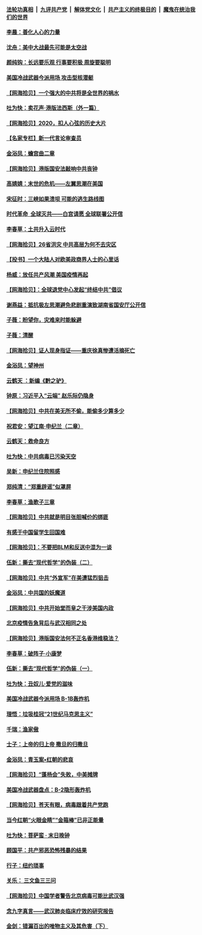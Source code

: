 ####  [法轮功真相](../../../../basic/blob/master/README.md?t=07050331) &nbsp;|&nbsp; [九评共产党](../../../../9ping.md/blob/master/README.md?t=07050331) &nbsp;|&nbsp; [解体党文化](../../../../jtdwh.md/blob/master/README.md?t=07050331)  &nbsp;|&nbsp; [共产主义的终极目的](../../../../gczydzjmd.md/blob/master/README.md?t=07050331) &nbsp;|&nbsp; [魔鬼在统治我们的世界](../../../../mgztzwmdsj.md/blob/master/README.md?t=07050331) 

#### [李晨：善化人心的力量](../pages/nsc993/n12232209.md?t=07050331) 

#### [沈舟：美中大战最先可能是太空战](../pages/nsc993/n12232144.md?t=07050331) 

#### [颜纯钩：长远要乐观 行事要积极 周旋要聪明](../pages/nsc993/n12231992.md?t=07050331) 

#### [美国冷战武器今派用场 攻击型核潜艇](../pages/nsc993/n12231191.md?t=07050331) 

#### [【网海拾贝】一个强大的中共将是全世界的祸水](../pages/nsc993/n12231562.md?t=07050331) 

#### [吐为快：卖花声‧港版法西斯（外一篇）](../pages/nsc993/n12229898.md?t=07050331) 

#### [【网海拾贝】2020，扣人心弦的历史大片](../pages/nsc993/n12229171.md?t=07050331) 

#### [【名家专栏】新一代言论审查员](../pages/nsc993/n12227794.md?t=07050331) 

#### [金浴凤：蟾宫曲二章](../pages/nsc993/n12228984.md?t=07050331) 

#### [【网海拾贝】港版国安法敲响中共丧钟](../pages/nsc993/n12226956.md?t=07050331) 

#### [高婧婧：末世的危机——左翼思潮在美国](../pages/nsc993/n12226818.md?t=07050331) 

#### [宋征时：三峡如果溃坝 可能的逃生路线图](../pages/nsc993/n12226226.md?t=07050331) 

#### [时代革命  全球灭共——白宫请愿 全球联署公开信](../pages/nsc993/n12226179.md?t=07050331) 

#### [李春草：土共升入云时代](../pages/nsc993/n12223920.md?t=07050331) 

#### [【网海拾贝】26省洪灾 中共高层为何不去灾区](../pages/nsc993/n12223360.md?t=07050331) 

#### [【投书】一个大陆人对欧美政商界人士的心里话](../pages/nsc993/n12221489.md?t=07050331) 

#### [杨威：放任共产风潮 美国疫情再起](../pages/nsc993/n12220695.md?t=07050331) 

#### [【网海拾贝】：全球退党中心发起“终结中共”倡议](../pages/nsc993/n12220970.md?t=07050331) 

#### [谢燕益：抵抗极左思潮避免悲剧重演致湖南省国安厅公开信](../pages/nsc993/n12218887.md?t=07050331) 

#### [子薇：盼望你，灾难来时能躲避](../pages/nsc993/n12218425.md?t=07050331) 

#### [子薇：清醒](../pages/nsc993/n12218396.md?t=07050331) 

#### [【网海拾贝】证人现身指证——重庆徐真惨遭活摘死亡](../pages/nsc993/n12218278.md?t=07050331) 

#### [金浴凤：望神州](../pages/nsc993/n12218049.md?t=07050331) 

#### [云鹤天 ：新编《黔之驴》](../pages/nsc993/n12218038.md?t=07050331) 

#### [钟原：习近平入“云端” 赵乐际仍隐身](../pages/nsc993/n12217720.md?t=07050331) 

#### [【网海拾贝】中共在美无所不偷，能偷多少算多少](../pages/nsc993/n12216875.md?t=07050331) 

#### [祝君安：望江南·申纪兰（二章）](../pages/nsc993/n12216556.md?t=07050331) 

#### [云鹤天：救命良方](../pages/nsc993/n12216543.md?t=07050331) 

#### [吐为快：中共病毒已污染天空](../pages/nsc993/n12215786.md?t=07050331) 

#### [吴新：申纪兰住院照感](../pages/nsc993/n12215730.md?t=07050331) 

#### [郑纯清：“郑重辟谣”似罩屏](../pages/nsc993/n12215700.md?t=07050331) 

#### [李春草：渔歌子三章](../pages/nsc993/n12215653.md?t=07050331) 

#### [【网海拾贝】中共就是明目张胆喊价的绑匪](../pages/nsc993/n12215381.md?t=07050331) 

#### [有感于中国留学生回国难](../pages/nsc993/n12212960.md?t=07050331) 

#### [【网海拾贝】：不要把BLM和反送中混为一谈](../pages/nsc993/n12213076.md?t=07050331) 

#### [伍新：撕去“现代哲学”的伪装（二）](../pages/nsc993/n12211310.md?t=07050331) 

#### [【网海拾贝】中共“外宣军”在美遭猛烈狙击](../pages/nsc993/n12211190.md?t=07050331) 

#### [金浴凤：中共国的妖魔道](../pages/nsc993/n12208163.md?t=07050331) 

#### [【网海拾贝】中共开始堂而皇之干涉美国内政](../pages/nsc993/n12205646.md?t=07050331) 

#### [北京疫情告急背后与武汉相同之处](../pages/nsc993/n12201610.md?t=07050331) 

#### [【网海拾贝】港版国安法何不正名香港维稳法？](../pages/nsc993/n12203675.md?t=07050331) 

#### [李春草：破阵子·小康梦](../pages/nsc993/n12202996.md?t=07050331) 

#### [伍新：撕去“现代哲学”的伪装（一）](../pages/nsc993/n12202666.md?t=07050331) 

#### [吐为快：丑奴儿·爱党的滋味](../pages/nsc993/n12202630.md?t=07050331) 

#### [美国冷战武器今派用场 B-1B轰炸机](../pages/nsc993/n12202368.md?t=07050331) 

#### [理悟：垃圾桂冠“21世纪马克思主义”](../pages/nsc993/n12201220.md?t=07050331) 

#### [千瑞：渔家傲](../pages/nsc993/n12201174.md?t=07050331) 

#### [士子：上帝的归上帝 撒旦的归撒旦](../pages/nsc993/n12199902.md?t=07050331) 

#### [金浴凤：青玉案•红朝的悲哀](../pages/nsc993/n12199650.md?t=07050331) 

#### [【网海拾贝】“蓬杨会”失败，中美摊牌](../pages/nsc993/n12199598.md?t=07050331) 

#### [美国冷战武器盘点：B-2隐形轰炸机](../pages/nsc993/n12199226.md?t=07050331) 

#### [【网海拾贝】苍天有眼，病毒跟着共产党跑](../pages/nsc993/n12197648.md?t=07050331) 

#### [当今红朝“火眼金睛”“金箍棒”已非正能量](../pages/nsc993/n12196834.md?t=07050331) 

#### [吐为快：菩萨蛮 · 末日晚钟](../pages/nsc993/n12196689.md?t=07050331) 

#### [顾国平：共产邪恶恐怖残暴的结果](../pages/nsc993/n12195238.md?t=07050331) 

#### [行子：纽约琐事](../pages/nsc993/n12194752.md?t=07050331) 

#### [关乐： 三文鱼三三问](../pages/nsc993/n12194626.md?t=07050331) 

#### [【网海拾贝】中国学者警告北京病毒可能比武汉强](../pages/nsc993/n12193964.md?t=07050331) 

#### [念九字真言——武汉肺炎临床疗效的研究报告](../pages/nsc993/n12190804.md?t=07050331) 

#### [金剑：错漏百出的唯物主义及其危害（下）](../pages/nsc993/n12191909.md?t=07050331) 

